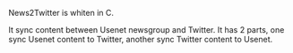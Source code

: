 News2Twitter is whiten in C.

It sync content between Usenet newsgroup and Twitter.
It has 2 parts, one sync Usenet content to Twitter, another sync Twitter content to Usenet.